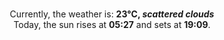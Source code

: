 <p  align="center"><br/>Currently, the weather is: <b> 23°C, <i>scattered clouds</i></b></br>Today, the sun rises at <b>05:27</b> and sets at <b>19:09</b>.</p>